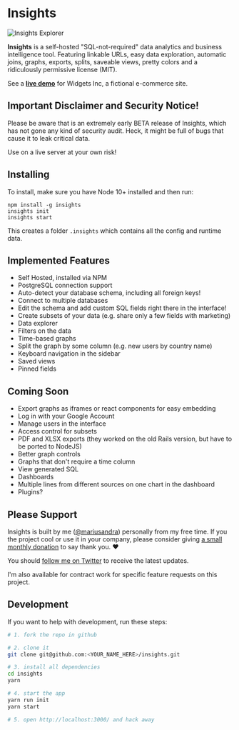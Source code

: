 # Insights

![Insights Explorer](https://user-images.githubusercontent.com/53387/74577340-e68a6000-4f8e-11ea-95bf-4682f545cc8f.png)

**Insights** is a self-hosted "SQL-not-required" data analytics and business intelligence tool. Featuring linkable URLs, easy data exploration, automatic joins, graphs, exports, splits, saveable views, pretty colors and a ridiculously permissive license (MIT).

See a [**live demo**](https://demo.insights.sh/) for Widgets Inc, a fictional e-commerce site.

## Important Disclaimer and Security Notice!

Please be aware that is an extremely early BETA release of Insights, which has not gone any kind of security audit.
Heck, it might be full of bugs that cause it to leak critical data.

Use on a live server at your own risk!

## Installing

To install, make sure you have Node 10+ installed and then run:

```
npm install -g insights
insights init
insights start
```

This creates a folder `.insights` which contains all the config and runtime data.

## Implemented Features

* Self Hosted, installed via NPM
* PostgreSQL connection support
* Auto-detect your database schema, including all foreign keys!
* Connect to multiple databases
* Edit the schema and add custom SQL fields right there in the interface!
* Create subsets of your data (e.g. share only a few fields with marketing)
* Data explorer
* Filters on the data
* Time-based graphs
* Split the graph by some column (e.g. new users by country name)
* Keyboard navigation in the sidebar
* Saved views
* Pinned fields


## Coming Soon

* Export graphs as iframes or react components for easy embedding
* Log in with your Google Account
* Manage users in the interface
* Access control for subsets
* PDF and XLSX exports (they worked on the old Rails version, but have to be ported to NodeJS)
* Better graph controls
* Graphs that don't require a time column
* View generated SQL
* Dashboards
* Multiple lines from different sources on one chart in the dashboard
* Plugins?


## Please Support

Insights is built by me ([@mariusandra](https://github.com/mariusandra)) personally from my free time. If you the project cool or use it in your company, please consider giving [a small monthly donation](https://github.com/sponsors/mariusandra) to say thank you. ❤️

You should [follow me on Twitter](https://twitter.com/mariusandra) to receive the latest updates.

I'm also available for contract work for specific feature requests on this project.
 

## Development

If you want to help with development, run these steps:

```sh
# 1. fork the repo in github

# 2. clone it
git clone git@github.com:<YOUR_NAME_HERE>/insights.git

# 3. install all dependencies
cd insights
yarn

# 4. start the app
yarn run init
yarn start

# 5. open http://localhost:3000/ and hack away
```
